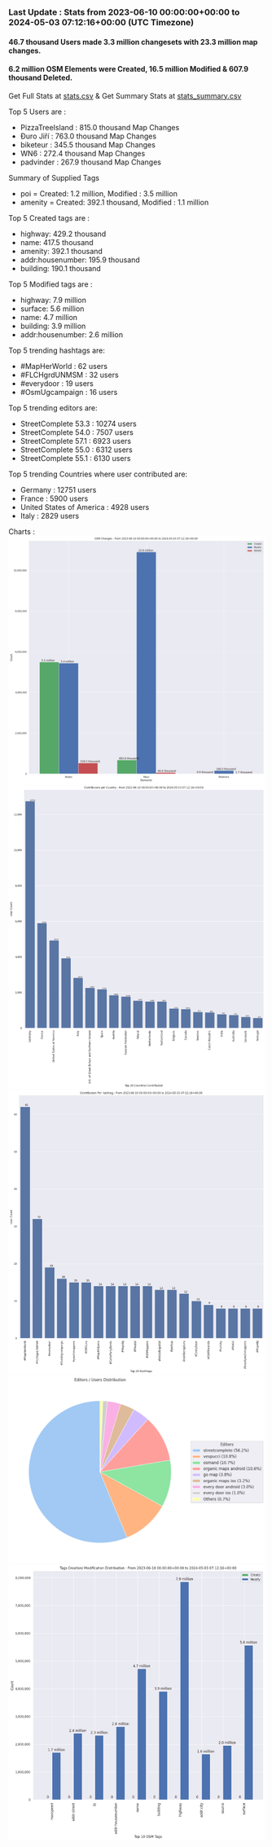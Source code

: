 ### Last Update : Stats from 2023-06-10 00:00:00+00:00 to 2024-05-03 07:12:16+00:00 (UTC Timezone)

#### 46.7 thousand Users made 3.3 million changesets with 23.3 million map changes.
#### 6.2 million OSM Elements were Created, 16.5 million Modified & 607.9 thousand Deleted.
Get Full Stats at [stats.csv](/stats/fieldmappers/Daily/stats.csv)
 & Get Summary Stats at [stats_summary.csv](/stats/fieldmappers/Daily/stats_summary.csv)

Top 5 Users are : 
- PizzaTreeIsland : 815.0 thousand Map Changes
- Đuro Jiří : 763.0 thousand Map Changes
- biketeur : 345.5 thousand Map Changes
- WN6 : 272.4 thousand Map Changes
- padvinder : 267.9 thousand Map Changes

Summary of Supplied Tags
- poi = Created: 1.2 million, Modified : 3.5 million
- amenity = Created: 392.1 thousand, Modified : 1.1 million


Top 5 Created tags are :
- highway: 429.2 thousand
- name: 417.5 thousand
- amenity: 392.1 thousand
- addr:housenumber: 195.9 thousand
- building: 190.1 thousand


Top 5 Modified tags are :
- highway: 7.9 million
- surface: 5.6 million
- name: 4.7 million
- building: 3.9 million
- addr:housenumber: 2.6 million


Top 5 trending hashtags are:
- #MapHerWorld : 62 users
- #FLCHgrdUNMSM : 32 users
- #everydoor : 19 users
- #OsmUgcampaign : 16 users


Top 5 trending editors are:
- StreetComplete 53.3 : 10274 users
- StreetComplete 54.0 : 7507 users
- StreetComplete 57.1 : 6923 users
- StreetComplete 55.0 : 6312 users
- StreetComplete 55.1 : 6130 users


Top 5 trending Countries where user contributed are:
- Germany : 12751 users
- France : 5900 users
- United States of America : 4928 users
- Italy : 2829 users


 Charts : 
![Alt text](./stats_osm_changes.png) 
![Alt text](./stats_users_per_country.png) 
![Alt text](./stats_users_per_hashtag.png) 
![Alt text](./stats_editors_pie_chart.png) 
![Alt text](./stats_tags.png) 
